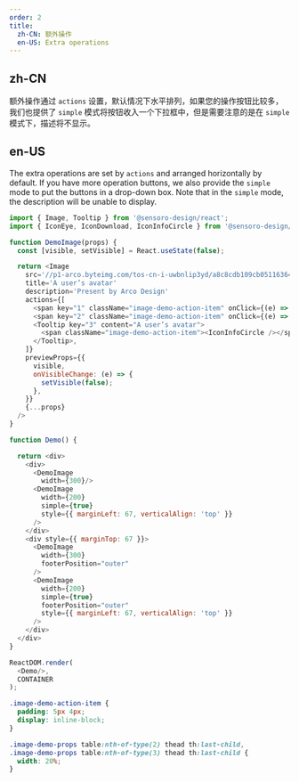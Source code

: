 ```yaml
---
order: 2
title:
  zh-CN: 额外操作
  en-US: Extra operations
---
```


## zh-CN

额外操作通过 `actions` 设置，默认情况下水平排列，如果您的操作按钮比较多，我们也提供了 `simple` 模式将按钮收入一个下拉框中，但是需要注意的是在 `simple` 模式下，描述将不显示。

## en-US

The extra operations are set by `actions` and arranged horizontally by default. If you have more operation buttons, we also provide the `simple` mode to put the buttons in a drop-down box. Note that in the `simple` mode, the description will be unable to display.

```js
import { Image, Tooltip } from '@sensoro-design/react';
import { IconEye, IconDownload, IconInfoCircle } from '@sensoro-design/react/icon';

function DemoImage(props) {
  const [visible, setVisible] = React.useState(false);

  return <Image
    src='//p1-arco.byteimg.com/tos-cn-i-uwbnlip3yd/a8c8cdb109cb051163646151a4a5083b.png~tplv-uwbnlip3yd-webp.webp'
    title='A user’s avatar'
    description='Present by Arco Design'
    actions={[
      <span key="1" className="image-demo-action-item" onClick={(e) => { setVisible(true); }} style={{ padding: "" }}><IconEye /></span>,
      <span key="2" className="image-demo-action-item" onClick={(e) => { console.log('download'); }}><IconDownload /></span>,
      <Tooltip key="3" content="A user’s avatar">
        <span className="image-demo-action-item"><IconInfoCircle /></span>
      </Tooltip>,
    ]}
    previewProps={{
      visible,
      onVisibleChange: (e) => {
        setVisible(false);
      },
    }}
    {...props}
  />
}

function Demo() {

  return <div>
    <div>
      <DemoImage
        width={300}/>
      <DemoImage
        width={200}
        simple={true}
        style={{ marginLeft: 67, verticalAlign: 'top' }}
      />
    </div>
    <div style={{ marginTop: 67 }}>
      <DemoImage
        width={300}
        footerPosition="outer"
      />
      <DemoImage
        width={200}
        simple={true}
        footerPosition="outer"
        style={{ marginLeft: 67, verticalAlign: 'top' }}
      />
    </div>
  </div>
}

ReactDOM.render(
  <Demo/>,
  CONTAINER
);
```

```css
.image-demo-action-item {
  padding: 5px 4px;
  display: inline-block;
}

.image-demo-props table:nth-of-type(2) thead th:last-child,
.image-demo-props table:nth-of-type(3) thead th:last-child {
  width: 20%;
}
```
